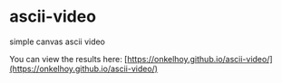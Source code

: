 # ascii-video
simple canvas ascii video

You can view the results here: [https://onkelhoy.github.io/ascii-video/](https://onkelhoy.github.io/ascii-video/)